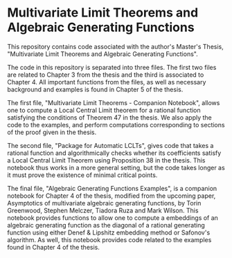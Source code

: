 # Multivariate Limit Theorems and Algebraic Generating Functions
This repository contains code associated with the author's Master's Thesis, "Multivariate Limit Theorems and Algebraic Generating Functions".

The code in this repository is separated into three files. The first two files are related to Chapter 3 from the thesis and the third is associated to Chapter 4. All important functions from the files, as well as necessary background and examples is found in Chapter 5 of the thesis.

The first file, "Multivariate Limit Theorems - Companion Notebook", allows one to compute a Local Central Limit theorem for a rational function satisfying the conditions of Theorem 47 in the thesis. We also apply the code to the examples, and perform computations corresponding to sections of the proof given in the thesis.

The second file, "Package for Automatic LCLTs", gives code that takes a rational function and algorithmically checks whether its coefficients satisfy a Local Central Limit Theorem using Proposition 38 in the thesis. This notebook thus works in a more general setting, but the code takes longer as it must prove the existence of minimal critical points.

The final file, "Algebraic Generating Functions Examples", is a companion notebook for Chapter 4 of the thesis, modified from the upcoming paper, Asymptotics of multivariate algebraic generating functions, by Torin Greenwood, Stephen Melczer, Tiadora Ruza and Mark Wilson. This notebook provides functions to allow one to compute a embeddings of an algebraic generating function as the diagonal of a rational generating function using either Denef & Lipshitz embedding method or Safonov's algorithm. As well, this notebook provides code related to the examples found in Chapter 4 of the thesis.
